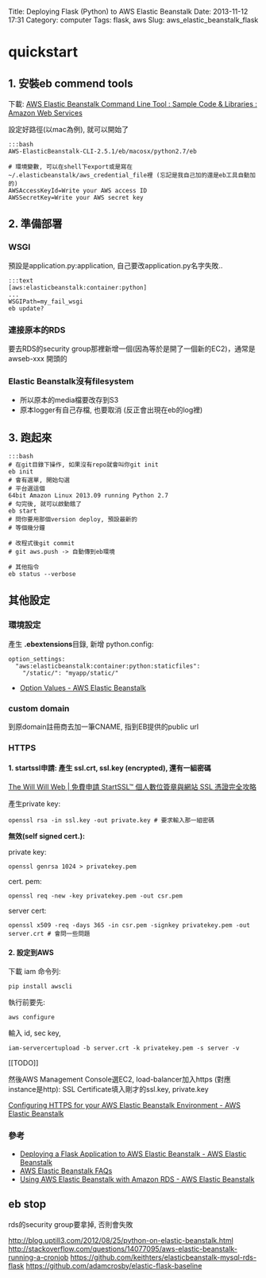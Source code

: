 Title: Deploying Flask (Python) to AWS Elastic Beanstalk
Date: 2013-11-12 17:31
Category: computer
Tags: flask, aws
Slug: aws_elastic_beanstalk_flask

# quickstart
## 1. 安裝eb commend tools

下載: [AWS Elastic Beanstalk Command Line Tool : Sample Code & Libraries : Amazon Web Services](http://aws.amazon.com/code/6752709412171743)
    
   設定好路徑(以mac為例), 就可以開始了

    :::bash
    AWS-ElasticBeanstalk-CLI-2.5.1/eb/macosx/python2.7/eb

    # 環境變數, 可以在shell下export或是寫在~/.elasticbeanstalk/aws_credential_file裡 (忘記是我自己加的還是eb工具自動加的)
    AWSAccessKeyId=Write your AWS access ID
    AWSSecretKey=Write your AWS secret key

## 2. 準備部署

### WSGI

預設是application.py:application, 自己要改application.py名字失敗..

    :::text
    [aws:elasticbeanstalk:container:python]
    ...
    WSGIPath=my_fail_wsgi
    eb update?

### 連接原本的RDS
要去RDS的security group那裡新增一個(因為等於是開了一個新的EC2)，通常是awseb-xxx 開頭的

### Elastic Beanstalk沒有filesystem

* 所以原本的media檔要改存到S3
* 原本logger有自己存檔, 也要取消 (反正會出現在eb的log裡)

## 3. 跑起來

    :::bash
    # 在git目錄下操作, 如果沒有repo就會叫你git init
    eb init
    # 會有選單, 開始勾選
    # 平台選這個
    64bit Amazon Linux 2013.09 running Python 2.7
    # 勾完後, 就可以啟動餓了
    eb start
    # 問你要用那個version deploy, 預設最新的
    # 等個幾分鐘

    # 改程式後git commit
    # git aws.push -> 自動傳到eb環境

    # 其他指令
    eb status --verbose 


## 其他設定

### 環境設定
產生 **.ebextensions**目錄, 新增 python.config:

    option_settings:
      "aws:elasticbeanstalk:container:python:staticfiles":
        "/static/": "myapp/static/"

* [Option Values - AWS Elastic Beanstalk](http://docs.aws.amazon.com/elasticbeanstalk/latest/dg/command-options.html#command-options-python)

### custom domain

到原domain註冊商去加一筆CNAME, 指到EB提供的public url

### HTTPS

#### 1. startssl申請: 產生 ssl.crt, ssl.key (encrypted), 還有一組密碼
   [The Will Will Web | 免費申請 StartSSL™ 個人數位簽章與網站 SSL 憑證完全攻略](http://blog.miniasp.com/post/2013/01/10/The-Complete-Guide-Free-StartSSL-personal-and-web-site-ssl-tls-certificates.aspx)

產生private key:

    openssl rsa -in ssl.key -out private.key # 要求輸入那一組密碼


**無效(self signed cert.):**

private key:

    openssl genrsa 1024 > privatekey.pem

cert. pem:

    openssl req -new -key privatekey.pem -out csr.pem

server cert:

    openssl x509 -req -days 365 -in csr.pem -signkey privatekey.pem -out server.crt # 會問一些問題

    

#### 2. 設定到AWS

下載 iam 命令列:

    pip install awscli

執行前要先:

    aws configure
    
輸入 id, sec key,

    iam-servercertupload -b server.crt -k privatekey.pem -s server -v

[[TODO]]

然後AWS Management Console選EC2, load-balancer加入https (對應instance是http): SSL Certificate填入剛才的ssl.key, private.key

[Configuring HTTPS for your AWS Elastic Beanstalk Environment - AWS Elastic Beanstalk](http://docs.aws.amazon.com/elasticbeanstalk/latest/dg/configuring-https.html)


### 參考

* [Deploying a Flask Application to AWS Elastic Beanstalk - AWS Elastic Beanstalk](http://docs.aws.amazon.com/elasticbeanstalk/latest/dg/create_deploy_Python_flask.html) 
* [AWS Elastic Beanstalk FAQs](http://aws.amazon.com/elasticbeanstalk/faqs/)
* [Using AWS Elastic Beanstalk with Amazon RDS - AWS Elastic Beanstalk](http://docs.aws.amazon.com/elasticbeanstalk/latest/dg/AWSHowTo.RDS.html)



## eb stop
rds的security group要拿掉, 否則會失敗


http://blog.uptill3.com/2012/08/25/python-on-elastic-beanstalk.html
http://stackoverflow.com/questions/14077095/aws-elastic-beanstalk-running-a-cronjob
https://github.com/keithters/elasticbeanstalk-mysql-rds-flask
https://github.com/adamcrosby/elastic-flask-baseline
